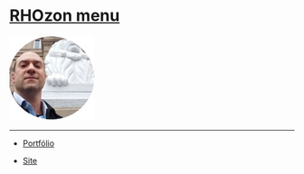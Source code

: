 # [RHOzon menu](https://rhozon.github.io/) 

![](me.jpg)



***

- [Portfólio](https://rhozon.github.io/PortfolioRodrigo.html) 

- [Site](https://rhozon.github.io/site/)


